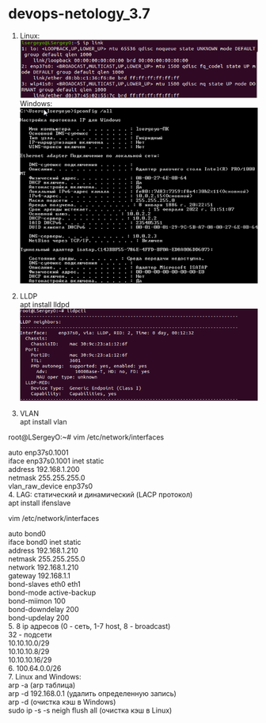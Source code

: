 # devops-netology_3.7  
1. Linux:  
![img.png](img.png)  
Windows: 
![img_1.png](img_1.png)  

2. LLDP  
apt install lldpd  
![img_2.png](img_2.png)  

3. VLAN  
apt install vlan  

root@LSergeyO:~# vim /etc/network/interfaces  

auto enp37s0.1001  
iface enp37s0.1001 inet static  
        address 192.168.1.200  
        netmask 255.255.255.0  
        vlan_raw_device enp37s0  
4. LAG: статический и динамический (LACP протокол)  
apt install ifenslave   

vim /etc/network/interfaces  

auto bond0  
iface bond0 inet static  
    address 192.168.1.210  
    netmask 255.255.255.0  
    network 192.168.1.210  
    gateway 192.168.1.1  
    bond-slaves eth0 eth1  
    bond-mode active-backup  
    bond-miimon 100  
    bond-downdelay 200  
    bond-updelay 200   
5. 8 ip адресов (0 - сеть, 1-7 host, 8 - broadcast)  
32 - подсети  
10.10.10.0/29  
10.10.10.8/29  
10.10.10.16/29  
6. 100.64.0.0/26  
7. Linux and Windows:  
arp -a (arp таблица)  
arp -d 192.168.0.1 (удалить определенную запись)  
arp -d (очистка кэш в Windows)  
sudo ip -s -s neigh flush all (очистка кэш в Linux)  








